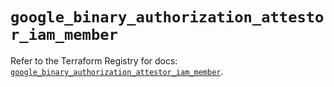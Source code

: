 # `google_binary_authorization_attestor_iam_member`

Refer to the Terraform Registry for docs: [`google_binary_authorization_attestor_iam_member`](https://registry.terraform.io/providers/hashicorp/google-beta/5.18.0/docs/resources/google_binary_authorization_attestor_iam_member).
